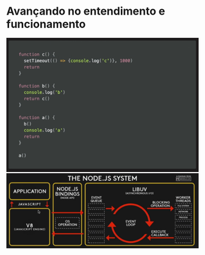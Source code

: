 # Avançando no entendimento e funcionamento

<img src="./6_codeExample.png">
<img src="./6_theNodejsSystem.png">

